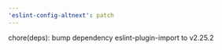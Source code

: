 ```yaml
---
'eslint-config-altnext': patch
---
```


chore(deps): bump dependency eslint-plugin-import to v2.25.2
